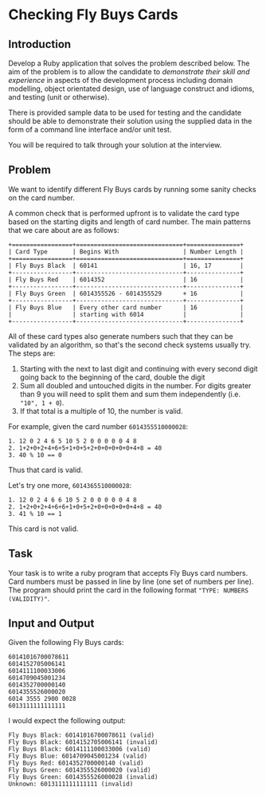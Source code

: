 # Checking Fly Buys Cards

## Introduction

Develop a Ruby application that solves the problem described below. The aim of the problem is to allow the candidate to *demonstrate their skill and experience* in aspects of the development process including domain modelling, object orientated design, use of language construct and idioms, and testing (unit or otherwise).

There is provided sample data to be used for testing and the candidate should be able to demonstrate their solution using the supplied data in the form of a command line interface and/or unit test.

You will be required to talk through your solution at the interview.

## Problem

We want to identify different Fly Buys cards by running some sanity checks on the card number.

A common check that is performed upfront is to validate the card type based on the starting digits and length of card number. The main patterns that we care about are as follows:

    +=================+==============================+===============+
    | Card Type       | Begins With                  | Number Length |
    +=================+==============================+===============+
    | Fly Buys Black  | 60141                        | 16, 17        |
    +-----------------+------------------------------+---------------+
    | Fly Buys Red    | 6014352                      | 16            |
    +-----------------+------------------------------+---------------+
    | Fly Buys Green  | 6014355526 - 6014355529      + 16            |
    +-----------------+------------------------------+---------------+
    | Fly Buys Blue   | Every other card number      | 16            |
    |                 | starting with 6014           |               |
    +-----------------+------------------------------+---------------+

All of these card types also generate numbers such that they can be validated by an algorithm, so that's the second check systems usually try. The steps are:

1. Starting with the next to last digit and continuing with every second digit going back to the beginning of the card, double the digit
2. Sum all doubled and untouched digits in the number. For digits greater than 9 you will need to split them and sum them independently (i.e. <code>"10", 1 + 0</code>).
3. If that total is a multiple of 10, the number is valid.

For example, given the card number <code>6014355510000028</code>:

    1. 12 0 2 4 6 5 10 5 2 0 0 0 0 0 4 8
    2. 1+2+0+2+4+6+5+1+0+5+2+0+0+0+0+0+4+8 = 40
    3. 40 % 10 == 0

Thus that card is valid.

Let's try one more, <code>6014365510000028</code>:

    1. 12 0 2 4 6 6 10 5 2 0 0 0 0 0 4 8
    2. 1+2+0+2+4+6+6+1+0+5+2+0+0+0+0+0+4+8 = 40
    3. 41 % 10 == 1

This card is not valid.

## Task

Your task is to write a ruby program that accepts Fly Buys card numbers. Card numbers must be passed in line by line (one set of numbers per line). The program should print the card in the following format <code>"TYPE: NUMBERS (VALIDITY)"</code>.

## Input and Output

Given the following Fly Buys cards:

    60141016700078611
    6014152705006141
    6014111100033006
    6014709045001234
    6014352700000140
    6014355526000020
    6014 3555 2900 0028
    6013111111111111

I would expect the following output:

    Fly Buys Black: 60141016700078611 (valid)
    Fly Buys Black: 6014152705006141 (invalid)
    Fly Buys Black: 6014111100033006 (valid)
    Fly Buys Blue: 6014709045001234 (valid)
    Fly Buys Red: 6014352700000140 (valid)
    Fly Buys Green: 6014355526000020 (valid)
    Fly Buys Green: 6014355526000028 (invalid)
    Unknown: 6013111111111111 (invalid)
